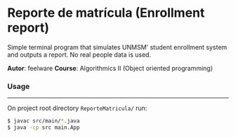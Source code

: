 # Reporte de matrícula (Enrollment report)

Simple terminal program that simulates UNMSM' student enrollment system and outputs a report. No real people data is used.

**Autor**: feelware
**Course**: Algorithmics II (Object oriented programming)

### Usage
---
On project root directory `ReporteMatricula/` run:
```bash
$ javac src/main/*.java 
$ java -cp src main.App
```
